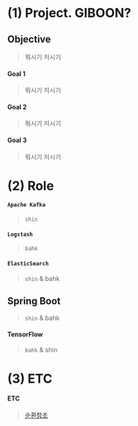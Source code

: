 # (1) Project. GIBOON?
## Objective
> 뭐시기 저시기
#### Goal 1
> 뭐시기 저시기
#### Goal 2
> 뭐시기 저시기
#### Goal 3
> 뭐시기 저시기

# (2) Role
#### `Apache Kafka`
> `shin`
#### `Logstash`
> `bahk`
#### `ElasticSearch`
> `shin` & bahk
## Spring Boot
> `shin` & bahk
#### TensorFlow
> `bahk` & shin

# (3) ETC
#### ETC
> [순환참조](https://github.com/chanchancheers/projectGIBOON) </br>